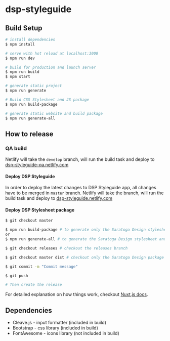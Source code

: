 # dsp-styleguide

## Build Setup

``` bash
# install dependencies
$ npm install

# serve with hot reload at localhost:3000
$ npm run dev

# build for production and launch server
$ npm run build
$ npm start

# generate static project
$ npm run generate

# Build CSS Stylesheet and JS package
$ npm run build-package

# generate static website and build package
$ npm run generate-all
```

## How to release

### QA build
Netlify will take the `develop` branch, will run the build task and deploy to [dsp-styleguide-qa.netlify.com](https://dsp-styleguide-qa.netlify.com/)

#### Deploy DSP Styleguide
In order to deploy the latest changes to DSP Styleguide app, all changes have to be merged in `master` branch. Netlify will take the branch, will run the build task and deploy to [dsp-styleguide.netlify.com](https://dsp-styleguide.netlify.com/)

#### Deploy DSP Stylesheet package
``` bash
$ git checkout master

$ npm run build-package # to generate only the Saratoga Design stylesheet
or
$ npm run generate-all # to generate the Saratoga Design stylesheet and the DSP Styleguide app

$ git checkout releases # checkout the releases branch

$ git checkout master dist # checkout only the Saratoga Design package

$ git commit -m "Commit message"

$ git push

# Then create the release
```

For detailed explanation on how things work, checkout [Nuxt.js docs](https://nuxtjs.org).

## Dependencies

* Cleave.js - input formatter (included in build)
* Bootstrap - css library (included in build)
* FontAwesome - icons library (not included in build)
